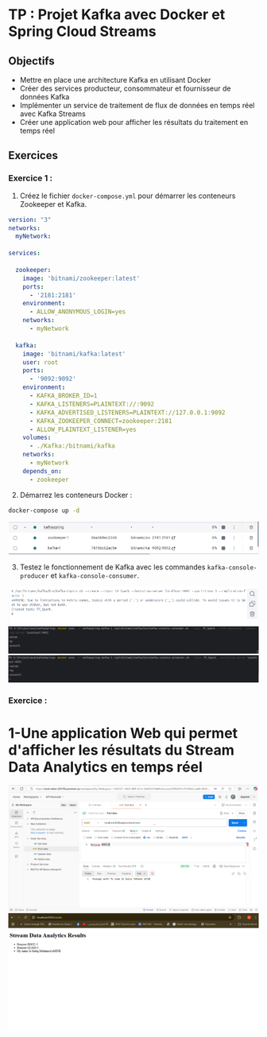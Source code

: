 
# TP : Projet Kafka avec Docker et Spring Cloud Streams

## Objectifs

- Mettre en place une architecture Kafka en utilisant Docker
- Créer des services producteur, consommateur et fournisseur de données Kafka
- Implémenter un service de traitement de flux de données en temps réel avec Kafka Streams
- Créer une application web pour afficher les résultats du traitement en temps réel

## Exercices

### Exercice 1 :

1. Créez le fichier `docker-compose.yml` pour démarrer les conteneurs Zookeeper et Kafka.

```yaml
version: "3"
networks:
  myNetwork:

services:

  zookeeper:
    image: 'bitnami/zookeeper:latest'
    ports:
      - '2181:2181'
    environment:
      - ALLOW_ANONYMOUS_LOGIN=yes
    networks:
      - myNetwork

  kafka:
    image: 'bitnami/kafka:latest'
    user: root
    ports:
      - '9092:9092'
    environment:
      - KAFKA_BROKER_ID=1
      - KAFKA_LISTENERS=PLAINTEXT://:9092
      - KAFKA_ADVERTISED_LISTENERS=PLAINTEXT://127.0.0.1:9092
      - KAFKA_ZOOKEEPER_CONNECT=zookeeper:2181
      - ALLOW_PLAINTEXT_LISTENER=yes
    volumes:
      - ./Kafka:/bitnami/kafka
    networks:
      - myNetwork
    depends_on:
      - zookeeper
```

2. Démarrez les conteneurs Docker :

```bash
docker-compose up -d
```
![create_topic](images/Docker-Container.png )

3. Testez le fonctionnement de Kafka avec les commandes `kafka-console-producer` et `kafka-console-consumer`.

  ![create_topic](images/create_topic.png)
  ![create_topic](images/consumer.png)
  ![create_topic](images/producer.png)
### Exercice  :  
# 1-Une application Web qui permet d'afficher les résultats du Stream Data Analytics en temps réel

![create_topic](images/PostmanSendMessagetoTopic.png)
![create_topic](images/StreamDataRead.png)

